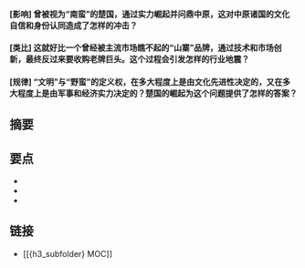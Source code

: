 #### [影响] 曾被视为“南蛮”的楚国，通过实力崛起并问鼎中原，这对中原诸国的文化自信和身份认同造成了怎样的冲击？


#### [类比] 这就好比一个曾经被主流市场瞧不起的“山寨”品牌，通过技术和市场创新，最终反过来要收购老牌巨头。这个过程会引发怎样的行业地震？


#### [规律] “文明”与“野蛮”的定义权，在多大程度上是由文化先进性决定的，又在多大程度上是由军事和经济实力决定的？楚国的崛起为这个问题提供了怎样的答案？


## 摘要


## 要点

- 
- 
- 

## 链接

- [[{h3_subfolder} MOC]]
